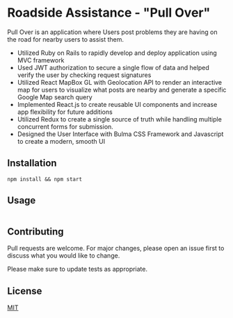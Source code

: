 # Roadside Assistance - "Pull Over"

Pull Over is an application where Users post problems they are having on the road for nearby users to assist them.

- Utilized Ruby on Rails to rapidly develop and deploy application using MVC framework
- Used JWT authorization to secure a single flow of data and helped verify the user by checking request signatures
- Utilized React MapBox GL with Geolocation API to render an interactive map for users to visualize what posts are nearby
and generate a specific Google Map search query
- Implemented React.js to create reusable UI components and increase app flexibility for future additions
- Utilized Redux to create a single source of truth while handling multiple concurrent forms for submission.
- Designed the User Interface with Bulma CSS Framework and Javascript to create a modern, smooth UI


## Installation


```cd pull_over_frontend
npm install && npm start
```

## Usage

```javascript

```

## Contributing
Pull requests are welcome. For major changes, please open an issue first to discuss what you would like to change.

Please make sure to update tests as appropriate.

## License
[MIT](https://choosealicense.com/licenses/mit/)